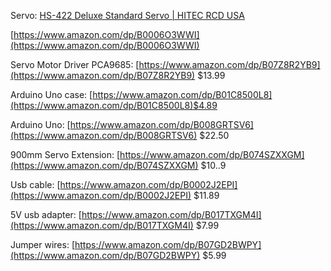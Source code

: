 Servo: [HS-422 Deluxe Standard Servo | HITEC RCD USA](https://hitecrcd.com/products/servos/sport-servos/analog-sport-servos/hs-422/product)

[https://www.amazon.com/dp/B0006O3WWI](https://www.amazon.com/dp/B0006O3WWI)

Servo Motor Driver PCA9685: [https://www.amazon.com/dp/B07Z8R2YB9](https://www.amazon.com/dp/B07Z8R2YB9) $13.99

Arduino Uno case: [https://www.amazon.com/dp/B01C8500L8](https://www.amazon.com/dp/B01C8500L8)$4.89

Arduino Uno: [https://www.amazon.com/dp/B008GRTSV6](https://www.amazon.com/dp/B008GRTSV6) $22.50

900mm Servo Extension: [https://www.amazon.com/dp/B074SZXXGM](https://www.amazon.com/dp/B074SZXXGM) $10..9

Usb cable: [https://www.amazon.com/dp/B0002J2EPI](https://www.amazon.com/dp/B0002J2EPI) $11.89

5V usb adapter: [https://www.amazon.com/dp/B017TXGM4I](https://www.amazon.com/dp/B017TXGM4I) $7.99

Jumper wires: [https://www.amazon.com/dp/B07GD2BWPY](https://www.amazon.com/dp/B07GD2BWPY) $5.99